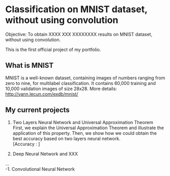 # Classification on MNIST dataset, without using convolution

Objective: To obtain XXXX XXX XXXXXXXX results on MNIST dataset, without using convolution.

This is the first official project of my portfolio. 

## What is MNIST
MNIST is a well-known dataset, containing images of numbers ranging from zero to nine, for multilabel classification. 
It contains 60,000 training and 10,000 validation images of size 28x28.
More details: http://yann.lecun.com/exdb/mnist/

## My current projects 
1. Two Layers Neural Network and Universal Approximation Theorem </br>
First, we explain the Universal Approximation Theorem and illustrate the application of this property.
Then, we show how we could obtain the best accuracy based on two layers neural network. </br>
[Accuracy : ] 

2. Deep Neural Network and XXX

... </br>
-1. Convolutional Neural Network 
